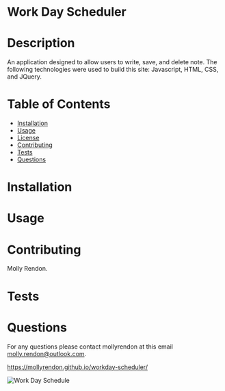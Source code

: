 # Work Day Scheduler

# Description  
  An application designed to allow users to write, save, and delete note.  The following technologies were used to build this site:  Javascript, HTML, CSS, and JQuery.

  # Table of Contents
  * [Installation](#installation)
  * [Usage](#usage)
  * [License](#license)
  * [Contributing](#contributing)
  * [Tests](#tests)
  * [Questions](#questions)

  # Installation
 

  # Usage

 
  # Contributing  
  Molly Rendon.

  # Tests


  # Questions
  For any questions please contact mollyrendon at this email molly.rendon@outlook.com.


https://mollyrendon.github.io/workday-scheduler/

![Work Day Schedule](https://user-images.githubusercontent.com/92175961/142779580-e4006c97-bc2d-420c-81f5-db38a15cb3e3.png)
